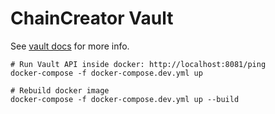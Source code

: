 ChainCreator Vault
==================

See [vault docs](https://gitlab.com/chaincreator-dev/docs/blob/master/vault/README.md) for more info.

```
# Run Vault API inside docker: http://localhost:8081/ping
docker-compose -f docker-compose.dev.yml up

# Rebuild docker image
docker-compose -f docker-compose.dev.yml up --build
```
